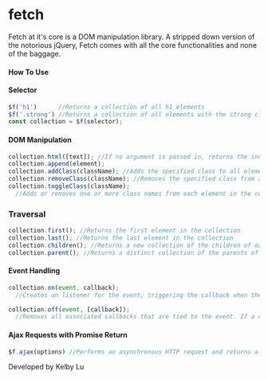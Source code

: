 # fetch

Fetch at it's core is a DOM manipulation library. A stripped down version of the notorious jQuery, Fetch comes with all the core functionalities and none of the baggage.

#### How To Use


#### Selector
```JavaScript
$f('h1')      //Returns a collection of all h1 elements
$f('.strong') //Returns a collection of all elements with the strong class
const collection = $f(selector);
```

#### DOM Manipulation
```JavaScript
collection.html([text]); //If no argument is passed in, returns the innerHTML of the first element in the collection. Otherwise, sets the innerHTML of each element in the collection to the argument
collection.append(element);
collection.addClass(className); //Adds the specified class to all elements in the collection
collection.removeClass(className); //Removes the specified class from all elements in the collection. No-op if the element does already the specified class
collection.toggleClass(className);
  //Adds or removes one or more class names from each element in the collection, depending on the presence of the class
```

### Traversal
```JavaScript
collection.first(); //Returns the first element in the collection
collection.last(); //Returns the last element in the collection
collection.children(); //Returns a new collection of the children of each each element
collection.parent(); //Returns a distinct collection of the parents of each element
```

#### Event Handling
```JavaScript
collection.on(event, callback);
  //Creates an listener for the event, triggering the callback when the event occurs

collection.off(event, [callback]);
  //Removes all associated callbacks that are tied to the event. If a callback argument is passed in, will only remove that specific callback
```

#### Ajax Requests with Promise Return
```JavaScript
$f.ajax(options) //Performs an asynchronous HTTP request and returns a Promise. Options is a plain object that configures the set up of the request
```

Developed by Kelby Lu
